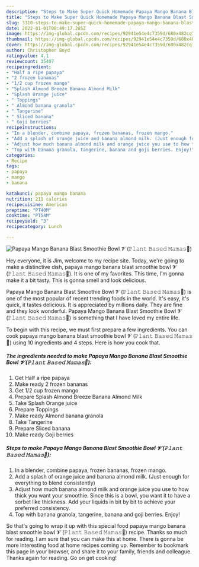 ```yaml
---
description: "Steps to Make Super Quick Homemade Papaya Mango Banana Blast Smoothie Bowl 𝓥 (𝙿𝚕𝚊𝚗𝚝 𝙱𝚊𝚜𝚎𝚍 𝙼𝚊𝚖𝚊𝚜🌿)"
title: "Steps to Make Super Quick Homemade Papaya Mango Banana Blast Smoothie Bowl 𝓥 (𝙿𝚕𝚊𝚗𝚝 𝙱𝚊𝚜𝚎𝚍 𝙼𝚊𝚖𝚊𝚜🌿)"
slug: 3310-steps-to-make-super-quick-homemade-papaya-mango-banana-blast-smoothie-bowl
date: 2022-01-01T08:49:17.285Z
image: https://img-global.cpcdn.com/recipes/92941e54e4c7359d/680x482cq70/papaya-mango-banana-blast-smoothie-bowl-𝓥-𝙿𝚕𝚊𝚗𝚝-𝙱𝚊𝚜𝚎𝚍-𝙼𝚊𝚖𝚊𝚜-recipe-main-photo.jpg
thumbnail: https://img-global.cpcdn.com/recipes/92941e54e4c7359d/680x482cq70/papaya-mango-banana-blast-smoothie-bowl-𝓥-𝙿𝚕𝚊𝚗𝚝-𝙱𝚊𝚜𝚎𝚍-𝙼𝚊𝚖𝚊𝚜-recipe-main-photo.jpg
cover: https://img-global.cpcdn.com/recipes/92941e54e4c7359d/680x482cq70/papaya-mango-banana-blast-smoothie-bowl-𝓥-𝙿𝚕𝚊𝚗𝚝-𝙱𝚊𝚜𝚎𝚍-𝙼𝚊𝚖𝚊𝚜-recipe-main-photo.jpg
author: Christopher Boyd
ratingvalue: 4.1
reviewcount: 35407
recipeingredient:
- "Half a ripe papaya"
- "2 frozen bananas"
- "1/2 cup frozen mango"
- "Splash Almond Breeze Banana Almond Milk"
- "Splash Orange juice"
- " Toppings"
- " Almond banana granola"
- " Tangerine"
- " Sliced banana"
- " Goji berries"
recipeinstructions:
- "In a blender, combine papaya, frozen bananas, frozen mango."
- "Add a splash of orange juice and banana almond milk. (Just enough for everything to blend consistently)"
- "Adjust how much banana almond milk and orange juice you use to how thick you want your smoothie. Since this is a bowl, you want it to have a sorbet like thickness. Add your liquids in bit by bit to achieve your preferred consistency."
- "Top with banana granola, tangerine, banana and goji berries. Enjoy!"
categories:
- Recipe
tags:
- papaya
- mango
- banana

katakunci: papaya mango banana 
nutrition: 211 calories
recipecuisine: American
preptime: "PT40M"
cooktime: "PT54M"
recipeyield: "3"
recipecategory: Lunch

---
```



![Papaya Mango Banana Blast Smoothie Bowl 𝓥 (𝙿𝚕𝚊𝚗𝚝 𝙱𝚊𝚜𝚎𝚍 𝙼𝚊𝚖𝚊𝚜🌿)](https://img-global.cpcdn.com/recipes/92941e54e4c7359d/680x482cq70/papaya-mango-banana-blast-smoothie-bowl-𝓥-𝙿𝚕𝚊𝚗𝚝-𝙱𝚊𝚜𝚎𝚍-𝙼𝚊𝚖𝚊𝚜-recipe-main-photo.jpg)

Hey everyone, it is Jim, welcome to my recipe site. Today, we're going to make a distinctive dish, papaya mango banana blast smoothie bowl 𝓥 (𝙿𝚕𝚊𝚗𝚝 𝙱𝚊𝚜𝚎𝚍 𝙼𝚊𝚖𝚊𝚜🌿). It is one of my favorites. This time, I'm gonna make it a bit tasty. This is gonna smell and look delicious.



Papaya Mango Banana Blast Smoothie Bowl 𝓥 (𝙿𝚕𝚊𝚗𝚝 𝙱𝚊𝚜𝚎𝚍 𝙼𝚊𝚖𝚊𝚜🌿) is one of the most popular of recent trending foods in the world. It's easy, it's quick, it tastes delicious. It is appreciated by millions daily. They are fine and they look wonderful. Papaya Mango Banana Blast Smoothie Bowl 𝓥 (𝙿𝚕𝚊𝚗𝚝 𝙱𝚊𝚜𝚎𝚍 𝙼𝚊𝚖𝚊𝚜🌿) is something that I have loved my entire life.


To begin with this recipe, we must first prepare a few ingredients. You can cook papaya mango banana blast smoothie bowl 𝓥 (𝙿𝚕𝚊𝚗𝚝 𝙱𝚊𝚜𝚎𝚍 𝙼𝚊𝚖𝚊𝚜🌿) using 10 ingredients and 4 steps. Here is how you cook that.

<!--inarticleads1-->

##### The ingredients needed to make Papaya Mango Banana Blast Smoothie Bowl 𝓥 (𝙿𝚕𝚊𝚗𝚝 𝙱𝚊𝚜𝚎𝚍 𝙼𝚊𝚖𝚊𝚜🌿):

1. Get Half a ripe papaya
1. Make ready 2 frozen bananas
1. Get 1/2 cup frozen mango
1. Prepare Splash Almond Breeze Banana Almond Milk
1. Take Splash Orange juice
1. Prepare  Toppings
1. Make ready  Almond banana granola
1. Take  Tangerine
1. Prepare  Sliced banana
1. Make ready  Goji berries




<!--inarticleads2-->

##### Steps to make Papaya Mango Banana Blast Smoothie Bowl 𝓥 (𝙿𝚕𝚊𝚗𝚝 𝙱𝚊𝚜𝚎𝚍 𝙼𝚊𝚖𝚊𝚜🌿):

1. In a blender, combine papaya, frozen bananas, frozen mango.
1. Add a splash of orange juice and banana almond milk. (Just enough for everything to blend consistently)
1. Adjust how much banana almond milk and orange juice you use to how thick you want your smoothie. Since this is a bowl, you want it to have a sorbet like thickness. Add your liquids in bit by bit to achieve your preferred consistency.
1. Top with banana granola, tangerine, banana and goji berries. Enjoy!




So that's going to wrap it up with this special food papaya mango banana blast smoothie bowl 𝓥 (𝙿𝚕𝚊𝚗𝚝 𝙱𝚊𝚜𝚎𝚍 𝙼𝚊𝚖𝚊𝚜🌿) recipe. Thanks so much for reading. I am sure that you can make this at home. There is gonna be more interesting food at home recipes coming up. Remember to bookmark this page in your browser, and share it to your family, friends and colleague. Thanks again for reading. Go on get cooking!
